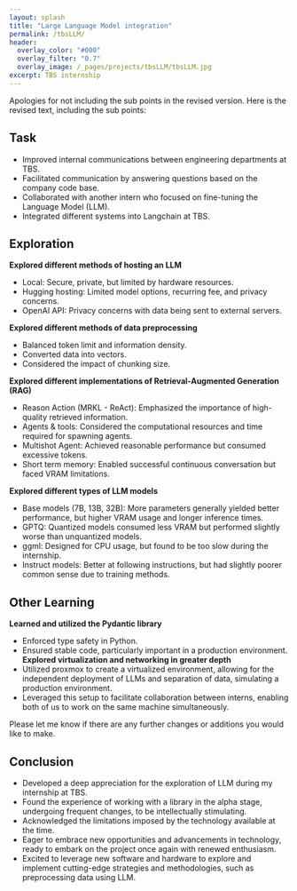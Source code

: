 ```yaml
---
layout: splash
title: "Large Language Model integration"
permalink: /tbsLLM/
header:
  overlay_color: "#000"
  overlay_filter: "0.7"
  overlay_image: /_pages/projects/tbsLLM/tbsLLM.jpg
excerpt: TBS internship
---
```

Apologies for not including the sub points in the revised version. Here is the revised text, including the sub points:

## Task
- Improved internal communications between engineering departments at TBS.
- Facilitated communication by answering questions based on the company code base.
- Collaborated with another intern who focused on fine-tuning the Language Model (LLM).
- Integrated different systems into Langchain at TBS.

## Exploration
**Explored different methods of hosting an LLM**
  - Local: Secure, private, but limited by hardware resources.
  - Hugging hosting: Limited model options, recurring fee, and privacy concerns.
  - OpenAI API: Privacy concerns with data being sent to external servers.

**Explored different methods of data preprocessing**
  - Balanced token limit and information density.
  - Converted data into vectors.
  - Considered the impact of chunking size.

**Explored different implementations of Retrieval-Augmented Generation (RAG)**
  - Reason Action (MRKL - ReAct): Emphasized the importance of high-quality retrieved information.
  - Agents & tools: Considered the computational resources and time required for spawning agents.
  - Multishot Agent: Achieved reasonable performance but consumed excessive tokens.
  - Short term memory: Enabled successful continuous conversation but faced VRAM limitations.

**Explored different types of LLM models**
  - Base models (7B, 13B, 32B): More parameters generally yielded better performance, but higher VRAM usage and longer inference times.
  - GPTQ: Quantized models consumed less VRAM but performed slightly worse than unquantized models.
  - ggml: Designed for CPU usage, but found to be too slow during the internship.
  - Instruct models: Better at following instructions, but had slightly poorer common sense due to training methods.

## Other Learning
**Learned and utilized the Pydantic library**
  - Enforced type safety in Python.
  - Ensured stable code, particularly important in a production environment.
**Explored virtualization and networking in greater depth**
  - Utilized proxmox to create a virtualized environment, allowing for the independent deployment of LLMs and separation of data, simulating a production environment.
  - Leveraged this setup to facilitate collaboration between interns, enabling both of us to work on the same machine simultaneously.

Please let me know if there are any further changes or additions you would like to make.

## Conclusion
- Developed a deep appreciation for the exploration of LLM during my internship at TBS.
- Found the experience of working with a library in the alpha stage, undergoing frequent changes, to be intellectually stimulating.
- Acknowledged the limitations imposed by the technology available at the time.
- Eager to embrace new opportunities and advancements in technology, ready to embark on the project once again with renewed enthusiasm.
- Excited to leverage new software and hardware to explore and implement cutting-edge strategies and methodologies, such as preprocessing data using LLM.
